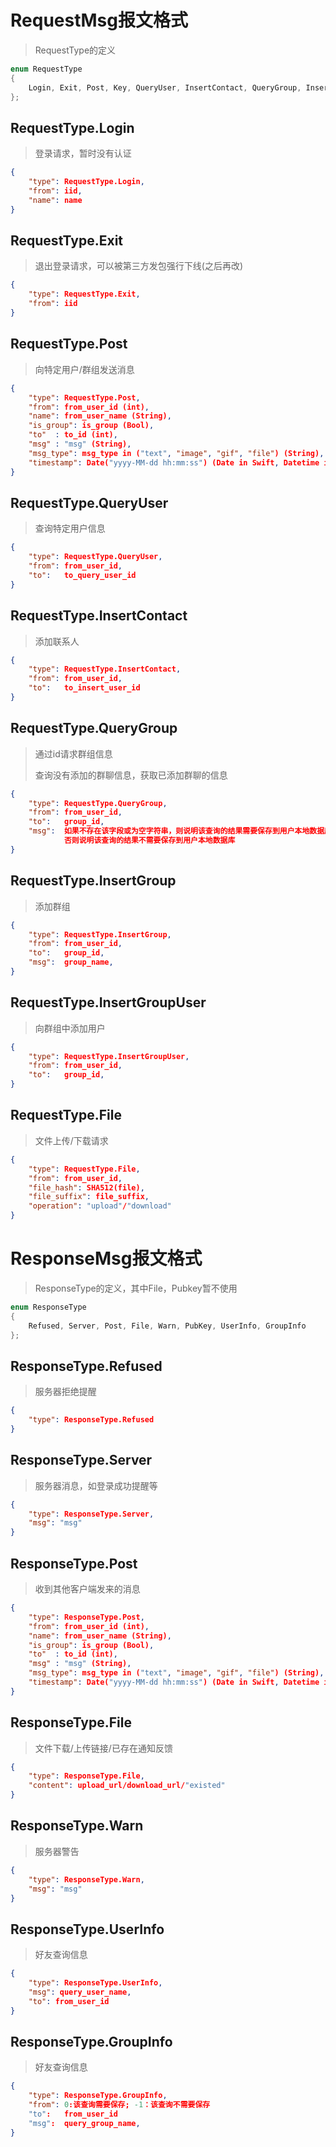 # RequestMsg报文格式
> RequestType的定义
```cpp
enum RequestType
{
    Login, Exit, Post, Key, QueryUser, InsertContact, QueryGroup, InsertGroup, InsertGroupUser, File
};
```

## RequestType.Login
> 登录请求，暂时没有认证
```json
{
    "type": RequestType.Login,
    "from": iid,
    "name": name
}
```

## RequestType.Exit
> 退出登录请求，可以被第三方发包强行下线(之后再改)
```json
{
    "type": RequestType.Exit,
    "from": iid
}
```

## RequestType.Post
> 向特定用户/群组发送消息
```json
{
    "type": RequestType.Post,
    "from": from_user_id (int),
    "name": from_user_name (String),
    "is_group": is_group (Bool),
    "to"  : to_id (int),
    "msg" : "msg" (String),
    "msg_type": msg_type in ("text", "image", "gif", "file") (String),
    "timestamp": Date("yyyy-MM-dd hh:mm:ss") (Date in Swift, Datetime in SQLite)
}
```

## RequestType.QueryUser
> 查询特定用户信息
```json
{
    "type": RequestType.QueryUser,
    "from": from_user_id,
    "to":   to_query_user_id
}
```

## RequestType.InsertContact
> 添加联系人
```json
{
    "type": RequestType.InsertContact,
    "from": from_user_id,
    "to":   to_insert_user_id
}
```

## RequestType.QueryGroup
> 通过id请求群组信息
> 
> 查询没有添加的群聊信息，获取已添加群聊的信息
```json
{
    "type": RequestType.QueryGroup,
    "from": from_user_id,
    "to":   group_id,
    "msg":  如果不存在该字段或为空字符串，则说明该查询的结果需要保存到用户本地数据库
            否则说明该查询的结果不需要保存到用户本地数据库
}
```

## RequestType.InsertGroup
> 添加群组
```json
{
    "type": RequestType.InsertGroup,
    "from": from_user_id,
    "to":   group_id,
    "msg":  group_name,
}
```

## RequestType.InsertGroupUser
> 向群组中添加用户
```json
{
    "type": RequestType.InsertGroupUser,
    "from": from_user_id,
    "to":   group_id,
}
```

## RequestType.File
> 文件上传/下载请求
```json
{
    "type": RequestType.File,
    "from": from_user_id,
    "file_hash": SHA512(file),
    "file_suffix": file_suffix,
    "operation": "upload"/"download"
}
```

# ResponseMsg报文格式
> ResponseType的定义，其中File，Pubkey暂不使用
```cpp
enum ResponseType
{
    Refused, Server, Post, File, Warn, PubKey, UserInfo, GroupInfo
};
```
## ResponseType.Refused
> 服务器拒绝提醒
```json
{
    "type": ResponseType.Refused
}
```

## ResponseType.Server
> 服务器消息，如登录成功提醒等
```json
{
    "type": ResponseType.Server,
    "msg": "msg"
}
```

## ResponseType.Post
> 收到其他客户端发来的消息
```json
{
    "type": ResponseType.Post,
    "from": from_user_id (int),
    "name": from_user_name (String),
    "is_group": is_group (Bool),
    "to"  : to_id (int),
    "msg" : "msg" (String),
    "msg_type": msg_type in ("text", "image", "gif", "file") (String),
    "timestamp": Date("yyyy-MM-dd hh:mm:ss") (Date in Swift, Datetime in SQLite)
}
```

## ResponseType.File
> 文件下载/上传链接/已存在通知反馈
```json
{
    "type": ResponseType.File,
    "content": upload_url/download_url/"existed"
}
```

## ResponseType.Warn
> 服务器警告
```json
{
    "type": ResponseType.Warn,
    "msg": "msg"
}
```

## ResponseType.UserInfo
> 好友查询信息
```json
{
    "type": ResponseType.UserInfo,
    "msg": query_user_name,
    "to": from_user_id
}
```

## ResponseType.GroupInfo
> 好友查询信息
```json
{
    "type": ResponseType.GroupInfo,
    "from": 0:该查询需要保存; -1：该查询不需要保存
    "to":   from_user_id
    "msg":  query_group_name,
}
```
